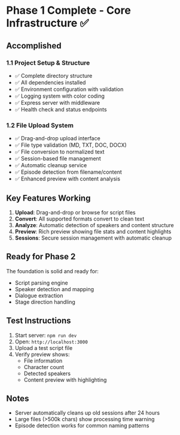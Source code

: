 # Phase 1 Complete - Core Infrastructure ✅

## Accomplished

### 1.1 Project Setup & Structure
- ✅ Complete directory structure
- ✅ All dependencies installed
- ✅ Environment configuration with validation
- ✅ Logging system with color coding
- ✅ Express server with middleware
- ✅ Health check and status endpoints

### 1.2 File Upload System  
- ✅ Drag-and-drop upload interface
- ✅ File type validation (MD, TXT, DOC, DOCX)
- ✅ File conversion to normalized text
- ✅ Session-based file management
- ✅ Automatic cleanup service
- ✅ Episode detection from filename/content
- ✅ Enhanced preview with content analysis

## Key Features Working

1. **Upload**: Drag-and-drop or browse for script files
2. **Convert**: All supported formats convert to clean text
3. **Analyze**: Automatic detection of speakers and content structure
4. **Preview**: Rich preview showing file stats and content highlights
5. **Sessions**: Secure session management with automatic cleanup

## Ready for Phase 2

The foundation is solid and ready for:
- Script parsing engine
- Speaker detection and mapping
- Dialogue extraction
- Stage direction handling

## Test Instructions

1. Start server: `npm run dev`
2. Open: `http://localhost:3000`
3. Upload a test script file
4. Verify preview shows:
   - File information
   - Character count
   - Detected speakers
   - Content preview with highlighting

## Notes

- Server automatically cleans up old sessions after 24 hours
- Large files (>500k chars) show processing time warning
- Episode detection works for common naming patterns 